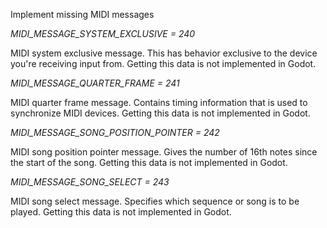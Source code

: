 Implement missing MIDI messages

*MIDI_MESSAGE_SYSTEM_EXCLUSIVE = 240*

MIDI system exclusive message. This has behavior exclusive to the device you're receiving input from. Getting this data is not implemented in Godot.

*MIDI_MESSAGE_QUARTER_FRAME = 241*

MIDI quarter frame message. Contains timing information that is used to synchronize MIDI devices. Getting this data is not implemented in Godot.

*MIDI_MESSAGE_SONG_POSITION_POINTER = 242*

MIDI song position pointer message. Gives the number of 16th notes since the start of the song. Getting this data is not implemented in Godot.

*MIDI_MESSAGE_SONG_SELECT = 243*

MIDI song select message. Specifies which sequence or song is to be played. Getting this data is not implemented in Godot.

